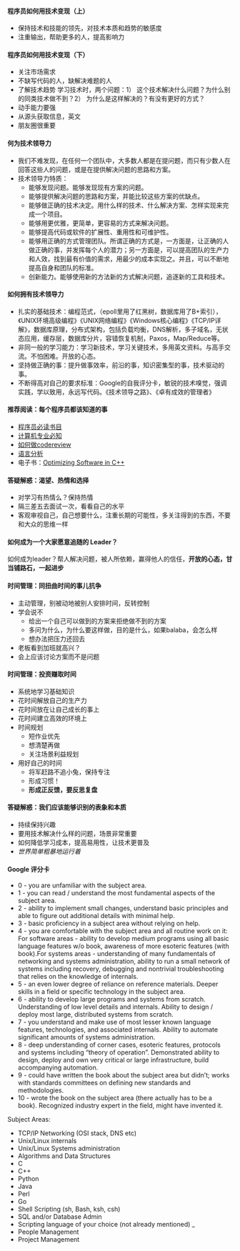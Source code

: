 #### 程序员如何用技术变现（上）
- 保持技术和技能的领先，对技术本质和趋势的敏感度
- 注重输出，帮助更多的人，提高影响力

#### 程序员如何用技术变现（下）
- 关注市场需求
- 不缺写代码的人，缺解决难题的人
- 了解技术趋势
  学习技术时，两个问题：1） 这个技术解决什么问题？为什么别的同类技术做不到？2） 为什么是这样解决的？有没有更好的方式？
- 动手能力要强
- 从源头获取信息，英文
- 朋友圈很重要

#### 何为技术领导力
- 我们不难发现，在任何一个团队中，大多数人都是在提问题，而只有少数人在回答这些人的问题，或是在提供解决问题的思路和方案。
- 技术领导力特质：
  - 能够发现问题。能够发现现有方案的问题。
  - 能够提供解决问题的思路和方案，并能比较这些方案的优缺点。
  - 能够做正确的技术决定。用什么样的技术、什么解决方案、怎样实现来完成一个项目。
  - 能够用更优雅，更简单，更容易的方式来解决问题。
  - 能够提高代码或软件的扩展性、重用性和可维护性。
  - 能够用正确的方式管理团队。所谓正确的方式是，一方面是，让正确的人做正确的事，并发挥每个人的潜力；另一方面是，可以提高团队的生产力和人效，找到最有价值的需求，用最少的成本实现之。并且，可以不断地提高自身和团队的标准。
  - 创新能力。能够使用新的方法新的方式解决问题，追逐新的工具和技术。

#### 如何拥有技术领导力
- 扎实的基础技术：编程范式，（epoll里用了红黑树，数据库用了B+索引），《UNIX环境高级编程》《UNIX网络编程》《Windows核心编程》《TCP/IP详解》，数据库原理，分布式架构，包括负载均衡，DNS解析，多子域名，无状态应用，缓存层，数据库分片，容错恢复机制，Paxos，Map/Reduce等。
- 非同一般的学习能力：学习新技术，学习关键技术，多用英文资料。与高手交流。不怕困难。开放的心态。
- 坚持做正确的事：提升做事效率，前沿的事，知识密集型的事，技术驱动的事。
- 不断得高对自己的要求标准：Google的自我评分卡，敏锐的技术嗅觉，强调实践，学以致用，永远写代码。《技术领导之路》、《卓有成效的管理者》

#### 推荐阅读：每个程序员都该知道的事
- [程序员必读书目](https://stackoverflow.com/questions/1711/what-is-the-single-most-influential-book-every-programmer-should-read)
- [计算机专业必知](http://matt.might.net/articles/what-cs-majors-should-know/)
- [如何做codereview](https://thenewstack.io/linkedin-code-review/)
- [语言分析](https://cacm.acm.org/magazines/2017/10/221326-a-large-scale-study-of-programming-languages-and-code-quality-in-github/)
- 电子书：[Optimizing Software in C++](http://agner.org/optimize/optimizing_cpp.pdf)

#### 答疑解惑：渴望、热情和选择
- 对学习有热情么？保持热情
- 隔三差五去面试一次，看看自己的水平
- 客观审视自己，自己想要什么，注重长期的可能性，多关注得到的东西，不要和大众的思维一样

#### 如何成为一个大家愿意追随的 Leader？

如何成为leader？帮人解决问题，被人所依赖，赢得他人的信任，**开放的心态，甘当铺路石，一起进步**

#### 时间管理：同扭曲时间的事儿抗争
- 主动管理，别被动地被别人安排时间，反转控制
- 学会说不
  - 给出一个自己可以做到的方案来拒绝做不到的方案
  - 多问为什么，为什么要这样做，目的是什么，如果balaba，会怎么样
  - 想办法把压力还回去
- 老板看到加班就高兴？
- 会上应该讨论方案而不是问题

#### 时间管理：投资赚取时间
- 系统地学习基础知识
- 花时间解放自己的生产力
- 花时间放在让自己成长的事上
- 花时间建立高效的环境上
- 时间规划
  - 短作业优先
  - 想清楚再做
  - 关注场景利益规划
- 用好自己的时间
  - 将军赶路不追小兔，保持专注
  - 形成习惯！
  - **形成正反馈，要反思复盘**

#### 答疑解惑：我们应该能够识别的表象和本质
- 持续保持兴趣
- 要用技术解决什么样的问题，场景非常重要
- 如何降低学习成本，提高易用性，让技术更普及
- *世界简单粗暴地运行着*

#### Google 评分卡
- 0 - you are unfamiliar with the subject area.
- 1 - you can read / understand the most fundamental aspects of the subject area.
- 2 - ability to implement small changes, understand basic principles and able to figure out additional details with minimal help.
- 3 - basic proficiency in a subject area without relying on help.
- 4 - you are comfortable with the subject area and all routine work on it: For software areas - ability to develop medium programs using all basic language features w/o book, awareness of more esoteric features (with book).For systems areas - understanding of many fundamentals of networking and systems administration, ability to run a small network of systems including recovery, debugging and nontrivial troubleshooting that relies on the knowledge of internals.
- 5 - an even lower degree of reliance on reference materials. Deeper skills in a field or specific technology in the subject area.
- 6 - ability to develop large programs and systems from scratch. Understanding of low level details and internals. Ability to design / deploy most large, distributed systems from scratch.
- 7 - you understand and make use of most lesser known language features, technologies, and associated internals. Ability to automate significant amounts of systems administration.
- 8 - deep understanding of corner cases, esoteric features, protocols and systems including “theory of operation”. Demonstrated ability to design, deploy and own very critical or large infrastructure, build accompanying automation.
- 9 - could have written the book about the subject area but didn’t; works with standards committees on defining new standards and methodologies.
- 10 - wrote the book on the subject area (there actually has to be a book). Recognized industry expert in the field, might have invented it.

Subject Areas:
- TCP/IP Networking (OSI stack, DNS etc)
- Unix/Linux internals
- Unix/Linux Systems administration
- Algorithms and Data Structures
- C
- C++
- Python
- Java
- Perl
- Go
- Shell Scripting (sh, Bash, ksh, csh)
- SQL and/or Database Admin
- Scripting language of your choice (not already mentioned) _
- People Management
- Project Management
